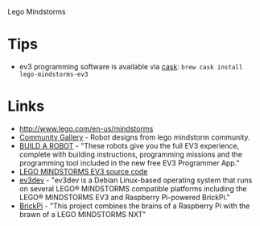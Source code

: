 Lego Mindstorms

# Tips

- ev3 programming software is available via [cask](https://github.com/caskroom/homebrew-cask/blob/master/Casks/lego-mindstorms-ev3.rb): `brew cask install lego-mindstorms-ev3`

# Links

- <http://www.lego.com/en-us/mindstorms>
- [Community Gallery](http://www.us.lego.com/en-us/mindstorms/gallery) - Robot designs from lego mindstorm community.
- [BUILD A ROBOT](http://www.lego.com/en-us/mindstorms/build-a-robot) - "These robots give you the full EV3 experience, complete with building instructions, programming missions and the programming tool included in the new free EV3 Programmer App."
- [LEGO MINDSTORMS EV3 source code](https://github.com/mindboards/ev3sources)
- [ev3dev](http://www.ev3dev.org/) - "ev3dev is a Debian Linux-based operating system that runs on several LEGO® MINDSTORMS compatible platforms including the LEGO® MINDSTORMS EV3 and Raspberry Pi-powered BrickPi."
- [BrickPi](https://github.com/DexterInd/BrickPi) - "This project combines the brains of a Raspberry Pi with the brawn of a LEGO MINDSTORMS NXT"
